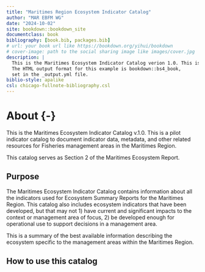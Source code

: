 ```yaml
--- 
title: "Maritimes Region Ecosystem Indicator Catalog"
author: "MAR EBFM WG"
date: "2024-10-02"
site: bookdown::bookdown_site
documentclass: book
bibliography: [book.bib, packages.bib]
# url: your book url like https://bookdown.org/yihui/bookdown
# cover-image: path to the social sharing image like images/cover.jpg
description: |
  This is the Maritimes Ecosystem Indicator Catalog verion 1.0. This is a pilot indicator catalog to document indicator data, metadata, and other related resources for Fisheries management areas in the Maritimes Region. 
  The HTML output format for this example is bookdown::bs4_book,
  set in the _output.yml file.
biblio-style: apalike
csl: chicago-fullnote-bibliography.csl
---
```


# About {-}

This is the Maritimes Ecosystem Indicator Catalog v.1.0. This is a pilot indicator catalog to document indicator data, metadata, and other related resources for Fisheries management areas in the Maritimes Region.

This catalog serves as Section 2 of the Maritimes Ecosystem Report.


## Purpose

The Maritimes Ecosystem Indicator Catalog contains information about all the indicators used for Ecosystem Summary Reports for the Maritimes Region. This catalog also includes ecosystem indicators that have been developed, but that may not 1) have current and significant impacts to the context or management area of focus, 2) be developed enough for operational use to support decisions in a management area. 

This is a summary of the best available information describing the ecosystem specific to the management areas within the Maritimes Region.

## How to use this catalog
